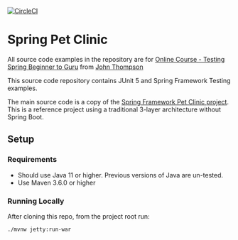 [![CircleCI](https://circleci.com/gh/jperezdelafuente/testing-spring-framework/tree/master.svg?style=svg)](https://circleci.com/gh/jperezdelafuente/testing-spring-framework/tree/master)

# Spring Pet Clinic 

All source code examples in the repository are for [Online Course - Testing Spring Beginner to Guru](https://www.udemy.com/testing-spring-boot-beginner-to-guru/) from [John Thompson](https://springframework.guru/about/)

This source code repository contains JUnit 5 and Spring Framework Testing examples.

The main source code is a copy of the [Spring Framework Pet Clinic project](https://github.com/spring-petclinic/spring-framework-petclinic). This is a reference project 
using a traditional 3-layer architecture without Spring Boot.

## Setup
### Requirements
* Should use Java 11 or higher. Previous versions of Java are un-tested.
* Use Maven 3.6.0 or higher

### Running Locally
After cloning this repo, from the project root run:
```text
./mvnw jetty:run-war
```
